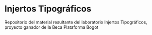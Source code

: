 # Injertos Tipográficos
Repositorio del material resultante del laboratorio Injertos Tipográficos, proyecto ganador de la Beca Plataforma Bogot
